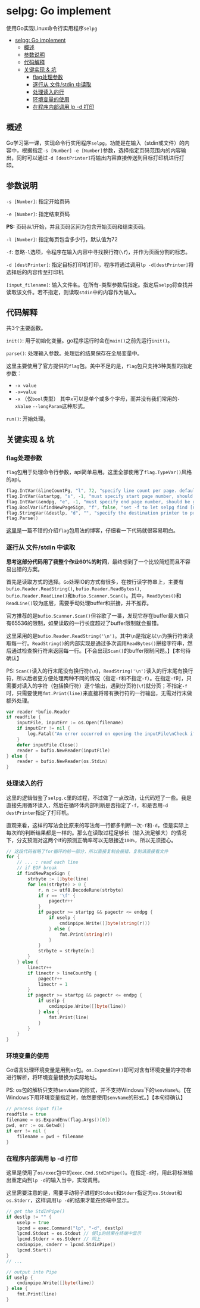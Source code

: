 # selpg: Go implement
使用Go实现Linux命令行实用程序`selpg`

<!-- TOC -->

- [selpg: Go implement](#selpg-go-implement)
    - [概述](#概述)
    - [参数说明](#参数说明)
    - [代码解释](#代码解释)
    - [关键实现 & 坑](#关键实现--坑)
        - [flag处理参数](#flag处理参数)
        - [逐行从 文件/stdin 中读取](#逐行从-文件stdin-中读取)
        - [处理读入的行](#处理读入的行)
        - [环境变量的使用](#环境变量的使用)
        - [在程序内部调用 lp -d 打印](#在程序内部调用-lp--d-打印)

<!-- /TOC -->

## 概述
Go学习第一课，实现命令行实用程序`selpg`。功能是在输入（stdin或文件）的内容中，根据指定`-s [Number]` `-e [Number]`参数，选择指定页码范围内的内容输出，同时可以通过`-d [destPrinter]`将输出内容直接传送到目标打印机进行打印。

## 参数说明
`-s [Number]`: 指定开始页码

`-e [Number]`: 指定结束页码

**PS:** 页码从1开始，并且页码区间为包含开始页码和结束页码。

`-l [Number]`: 指定每页包含多少行，默认值为72

`-f`: 忽略`-l`选项，令程序在输入内容中寻找换行符(`\f`)，并作为页面分割的标志。

`-d [destPrinter]`: 指定目标打印机打印，程序将通过调用`lp -d[destPrinter]`将选择后的内容传至打印机

`[input_filename]`: 输入文件名。在所有`-`类型参数后指定。指定后`selpg`将查找并读取该文件。若不指定，则读取`stdin`中的内容作为输入。

## 代码解释
共3个主要函数。

`init()`: 用于初始化变量。go程序运行时会在`main()`之前先运行`init()`。

`parse()`: 处理输入参数。处理后的结果保存在全局变量中。

这里主要使用了官方提供的`flag`包。美中不足的是，`flag`包只支持3种类型的指定参数：
- `-x value`
- `-x=value`
- `-x` （仅`bool`类型）
其中`x`可以是单个或多个字母，而并没有我们常用的`-xValue` `--longParam`这种形式。

`run()`: 开始处理。

## 关键实现 & 坑

### flag处理参数
`flag`包用于处理命令行参数，api简单易用。这里全部使用了`flag.TypeVar()`风格的api。

```go
flag.IntVar(&lineCountPg, "l", 72, "specify line count per page. default to 72. if -f is used, this val will be ignored.")
flag.IntVar(&startpg, "s", -1, "must specify start page number, should be greater than 0.")
flag.IntVar(&endpg, "e", -1, "must specify end page number, should be greater than start number.")
flag.BoolVar(&findNewPageSign, "f", false, "set -f to let selpg find [new page mark] from input, if -f is used, -l will be ignored")
flag.StringVar(&destlp, "d", "", "specify the destination printer to print.")
flag.Parse()
```

[这里](http://blog.studygolang.com/2013/02/%E6%A0%87%E5%87%86%E5%BA%93-%E5%91%BD%E4%BB%A4%E8%A1%8C%E5%8F%82%E6%95%B0%E8%A7%A3%E6%9E%90flag/)是一篇不错的介绍`flag`包用法的博客，仔细看一下代码就很容易明白。

### 逐行从 文件/stdin 中读取

**思考这部分代码用了我整个作业60%的时间**，最终想到了一个比较简短而且不容易出错的方案。

首先是读取方式的选择。`Go`处理IO的方式有很多，在按行读字符串上，主要有`bufio.Reader.ReadString()`, `bufio.Reader.ReadBytes()`, `bufio.Reader.ReadLine()`和`bufio.Scanner.Scan()`。其中，`ReadBytes()`和`ReadLine()`较为底层，需要手动处理buffer和拼接，并不推荐。

官方推荐的是`bufio.Scanner.Scan()`但谷歌了一番，发现它存在buffer最大值只有65536的限制，如果读取的一行长度超过了buffer限制就会报错。

这里采用的是`bufio.Reader.ReadString('\n')`。其中`\n`是指定以`\n`为换行符来读取每一行。`ReadString()`的内部实现是通过多次调用`ReadBytes()`拼接字符串，然后通过检查换行符来返回每一行。【不会出现`Scan()`的buffer限制问题。】【本句待确认】

PS: `Scan()`读入的行末尾没有换行符(`\n`)，`ReadString('\n')`读入的行末尾有换行符，所以后者更方便处理两种不同的情况（指定`-f`和不指定`-f`）。在指定`-f`时，只需要对读入的字符（包括换行符）逐个输出，遇到分页符(`\f`)就分页；不指定`-f`时，只需要使用`fmt.Print(line)`来直接将带有换行符的一行输出，无需对行末做额外处理。

```go
var reader *bufio.Reader
if readfile {
	inputFile, inputErr := os.Open(filename)
	if inputErr != nil {
		log.Fatal("An error occurred on opening the inputFile\nCheck if the file exists and access.\n")
	}
	defer inputFile.Close()
	reader = bufio.NewReader(inputFile)
} else {
	reader = bufio.NewReader(os.Stdin)
}
```

### 处理读入的行
这里的逻辑借鉴了`selpg.c`里的过程，不过做了一点改动，让代码短了一些。我是直接先用循环读入，然后在循环体内部判断是否指定了`-f`，和是否用`-d destPrinter`指定了打印机。

直观来看，这样的写法会比原来的写法每一行都多判断一次`-f`和`-d`，但是实际上每次if的判断结果都是一样的。那么在读取过程足够长（输入流足够大）的情况下，分支预测对这两个if的预测正确率可以无限接近`100%`，所以无须担心。

```go
// 这段代码省略了for循环的前一部分，所以直接复制会报错，复制请直接看文件
for {
    // ... : read each line
    // if EOF break
    if findNewPageSign {
    	strbyte := []byte(line)
    	for len(strbyte) > 0 {
    		r, n := utf8.DecodeRune(strbyte)
    		if r == '\f' {
    			pagectr++
    		}
    		if pagectr >= startpg && pagectr <= endpg {
    			if uselp {
    				cmdinpipe.Write([]byte(string(r)))
    			} else {
    				fmt.Print(string(r))
    			}
    		}
    		strbyte = strbyte[n:]
    	}
    } else {
    	linectr++
    	if linectr > lineCountPg {
    		pagectr++
    		linectr = 1
    	}
    	if pagectr >= startpg && pagectr <= endpg {
    		if uselp {
    			cmdinpipe.Write([]byte(line))
    		} else {
    			fmt.Print(line)
    		}
    	}
    }
}
```

### 环境变量的使用
Go语言处理环境变量是用到`os`包。`os.ExpandEnv()`即可对含有环境变量的字符串进行解析，将环境变量替换为实际地址。

PS: os包的解析只支持`$envName`的形式，并不支持Windows下的`%envName%`。【在Windows下用环境变量指定时，依然要使用`$envName`的形式。】【本句待确认】

```go
// process input file
readfile = true
filename = os.ExpandEnv(flag.Args()[0])
pwd, err := os.Getwd()
if err != nil {
	filename = pwd + filename
}
```

### 在程序内部调用 lp -d 打印

这里是使用了`os/exec`包中的`exec.Cmd.StdInPipe()`。在指定`-d`时，用此将标准输出重定向到`lp -d`的输入当中，实现调用。

这里需要注意的是，需要手动将子进程的`Stdout`和`Stderr`指定为`os.Stdout`和`os.Stderr`，这样调用`lp -d`的结果才能在终端中显示。
```go
// get the StdInPipe()
if destlp != "" {
	uselp = true
	lpcmd = exec.Command("lp", "-d", destlp)
	lpcmd.Stdout = os.Stdout // 使lp的结果在终端中显示
	lpcmd.Stderr = os.Stderr // 同上
	cmdinpipe, cmderr = lpcmd.StdinPipe()
	lpcmd.Start()
}
// ...

// output into Pipe
if uselp {
	cmdinpipe.Write([]byte(line))
} else {
	fmt.Print(line)
}
```